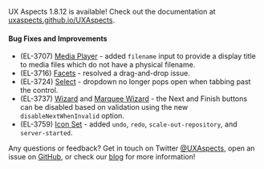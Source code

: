 UX Aspects 1.8.12 is available! Check out the documentation at [uxaspects.github.io/UXAspects](https://uxaspects.github.io/UXAspects).

#### Bug Fixes and Improvements
* (EL-3707) [Media Player](https://uxaspects.github.io/UXAspects/#/components/media-player#media-player) - added `filename` input to provide a display title to media files which do not have a physical filename.
* (EL-3716) [Facets](https://uxaspects.github.io/UXAspects/#/components/facets) - resolved a drag-and-drop issue.
* (EL-3724) [Select](https://uxaspects.github.io/UXAspects/#/components/select#select) - dropdown no longer pops open when tabbing past the control.
* (EL-3737) [Wizard](https://uxaspects.github.io/UXAspects/#/components/wizard#wizard) and [Marquee Wizard](https://uxaspects.github.io/UXAspects/#/components/wizard#marquee-wizard) - the Next and Finish buttons can be disabled based on validation using the new `disableNextWhenInvalid` option.
* (EL-3759) [Icon Set](https://uxaspects.github.io/UXAspects/#/css/icons#ux-icons) - added `undo`, `redo`, `scale-out-repository`, and `server-started`.

Any questions or feedback? Get in touch on Twitter [@UXAspects](https://twitter.com/UXAspects), open an issue on [GitHub](https://github.com/UXAspects/UXAspects/issues), or check our [blog](https://uxaspects.github.io/UXAspects/#/blog) for more information!
